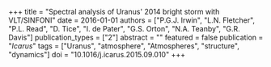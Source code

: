 +++
title = "Spectral analysis of Uranus' 2014 bright storm with VLT/SINFONI"
date = 2016-01-01
authors = ["P.G.J. Irwin", "L.N. Fletcher", "P.L. Read", "D. Tice", "I. de Pater", "G.S. Orton", "N.A. Teanby", "G.R. Davis"]
publication_types = ["2"]
abstract = ""
featured = false
publication = "*Icarus*"
tags = ["Uranus", "atmosphere", "Atmospheres", "structure", "dynamics"]
doi = "10.1016/j.icarus.2015.09.010"
+++

